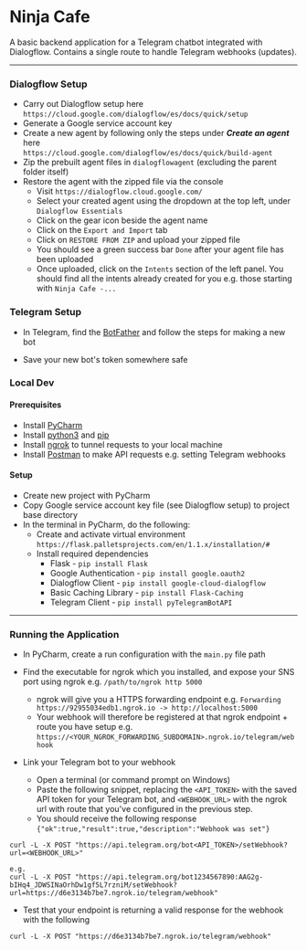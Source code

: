 # Ninja Cafe

A basic backend application for a Telegram chatbot integrated with Dialogflow. 
Contains a single route to handle Telegram webhooks (updates).

---

### Dialogflow Setup

- Carry out Dialogflow setup here <br>
  `https://cloud.google.com/dialogflow/es/docs/quick/setup`
- Generate a Google service account key
- Create a new agent by following only the steps under _**Create an agent**_ here <br>
  `https://cloud.google.com/dialogflow/es/docs/quick/build-agent`
- Zip the prebuilt agent files in `dialogflowagent` (excluding the parent folder itself)
- Restore the agent with the zipped file via the console
  - Visit `https://dialogflow.cloud.google.com/`
  - Select your created agent using the dropdown at the top left, under `Dialogflow Essentials`
  - Click on the gear icon beside the agent name
  - Click on the `Export and Import` tab
  - Click on `RESTORE FROM ZIP` and upload your zipped file
  - You should see a green success bar `Done` after your agent file has been uploaded
  - Once uploaded, click on the `Intents` section of the left panel. You should find all the intents already created for you e.g. those starting with `Ninja Cafe -...`

### Telegram Setup

- In Telegram, find the [BotFather](https://t.me/BotFather) and follow the steps for making a new bot

- Save your new bot's token somewhere safe

### Local Dev

#### Prerequisites
- Install [PyCharm](https://www.jetbrains.com/pycharm/download)
- Install [python3](https://www.python.org/) and [pip](https://pip.pypa.io/en/stable/installing/)
- Install [ngrok](https://ngrok.com/download) to tunnel requests to your local machine
- Install [Postman](https://www.postman.com/downloads/) to make API requests e.g. setting Telegram webhooks

#### Setup
- Create new project with PyCharm
- Copy Google service account key file (see Dialogflow setup) to project base directory
- In the terminal in PyCharm, do the following:
  - Create and activate virtual environment <br>
   `https://flask.palletsprojects.com/en/1.1.x/installation/#`
  - Install required dependencies <br>
	- Flask - `pip install Flask` <br>
	- Google Authentication - `pip install google.oauth2` <br>
	- Dialogflow Client - `pip install google-cloud-dialogflow` <br>
	- Basic Caching Library - `pip install Flask-Caching` <br>
    - Telegram Client - `pip install pyTelegramBotAPI`

---

### Running the Application
- In PyCharm, create a run configuration with the `main.py` file path
- Find the executable for ngrok which you installed, and expose your SNS port using ngrok e.g. `/path/to/ngrok http 5000`
  - ngrok will give you a HTTPS forwarding endpoint e.g. `Forwarding https://92955034edb1.ngrok.io -> http://localhost:5000`
  - Your webhook will therefore be registered at that ngrok endpoint + route you have setup e.g. `https://<YOUR_NGROK_FORWARDING_SUBDOMAIN>.ngrok.io/telegram/webhook`

- Link your Telegram bot to your webhook
  - Open a terminal (or command prompt on Windows)
  - Paste the following snippet, replacing the `<API_TOKEN>` with the saved API token for your Telegram bot, and `<WEBHOOK_URL>` with the ngrok url with route that you've configured in the previous step.
  - You should receive the following response `{"ok":true,"result":true,"description":"Webhook was set"}`

```
curl -L -X POST "https://api.telegram.org/bot<API_TOKEN>/setWebhook?url=<WEBHOOK_URL>"

e.g.
curl -L -X POST "https://api.telegram.org/bot1234567890:AAG2g-bIHq4_JDWSINaOrhDw1gf5L7rzniM/setWebhook?url=https://d6e3134b7be7.ngrok.io/telegram/webhook"
```

  - Test that your endpoint is returning a valid response for the webhook with the following 
```
curl -L -X POST "https://d6e3134b7be7.ngrok.io/telegram/webhook"
```